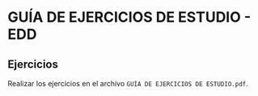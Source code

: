 # GUÍA DE EJERCICIOS DE ESTUDIO - EDD

## Ejercicios

Realizar los ejercicios en el archivo `GUÍA DE EJERCICIOS DE ESTUDIO.pdf`.